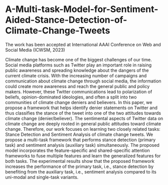 # A-Multi-task-Model-for-Sentiment-Aided-Stance-Detection-of-Climate-Change-Tweets

The work has been accepted at International AAAI Conference on Web and Social Media (ICWSM, 2023)


Climate change has become one of the biggest challenges of our time. Social media platforms such as Twitter play an important role in raising public awareness and spreading knowledge about the dangers of the current climate crisis. With the increasing number of campaigns and communication about climate change through social media, the information could create more awareness and reach the general public and policy makers. However, these Twitter communications lead to polarization of beliefs, opinion-dominated ideologies, and often a split into two communities of climate change deniers and believers. In this paper, we propose a framework that helps identify denier statements on Twitter and thus classifies the stance of the tweet into one of the two attitudes towards climate change (denier/believer). The sentimental aspects of Twitter data on climate change are deeply rooted in general public attitudes toward climate change. Therefore, our work focuses on learning two closely related tasks: Stance Detection and Sentiment Analysis of climate change tweets. We propose a multi-task framework that performs stance detection (primary task) and sentiment analysis (auxiliary task) simultaneously. The proposed model incorporates the feature-specific and shared-specific attention frameworks to fuse multiple features and learn the generalized features for both tasks. The experimental results show that the proposed framework increases the performance of the primary task, i.e., stance detection by benefiting from the auxiliary task, i.e., sentiment analysis compared to its uni-modal and single-task variants.
